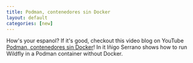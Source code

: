 ```yaml
---
title: Podman, contenedores sin Docker 
layout: default
categories: [new]
---
```


How's your espanol?  If it's good, checkout this video blog on YouTube [Podman, contenedores sin Docker](https://www.youtube.com/watch?v=pzRf0G43DYw&feature=youtu.be)!  In it Iñigo Serrano shows how to run Wildfly in a Podman container without Docker.
